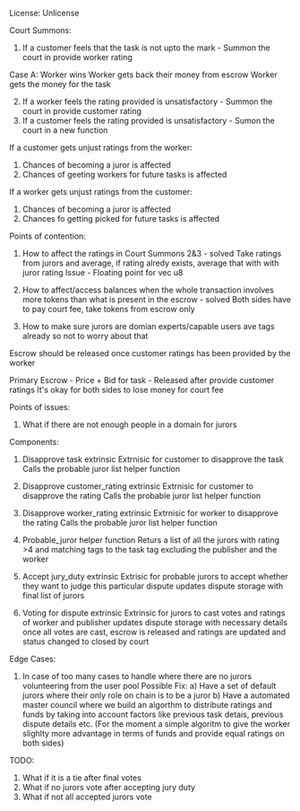 License: Unlicense

Court Summons:
1. If a customer feels that the task is not upto the mark - Summon the court in provide worker rating

Case A: Worker wins 
Worker gets back their money from escrow 
Worker gets the money for the task 

2. If a worker feels the rating provided is unsatisfactory - Summon the court in provide customer rating
3. If a customer feels the rating provided is unsatisfactory - Sumon the court in a new function

<!-- -> Ratings is provided more importance than tokens because ratings affect other oppotunities as well in the long terms
For increase in rating -> (% above mjority * 0.5) + actual rating received
No deductions in rating for the losing side as of now -->

If a customer gets unjust ratings from the worker:
1. Chances of becoming a juror is affected
2. Chances of geeting workers for future tasks is affected

If a worker gets unjust ratings from the customer:
1. Chances of becoming a juror is affected
2. Chances fo getting picked for future tasks is affected


Points of contention:
1. How to affect the ratings in Court Summons 2&3 - solved
   Take ratings from jurors and average, if rating alredy exists, average that with with juror rating
   Issue -  Floating point for vec u8

2. How to affect/access balances when the whole transaction involves more tokens than what is present in the escrow - solved
   Both sides have to pay court fee, take tokens from escrow only
   

3. How to make sure jurors are domian experts/capable 
   users ave tags already so not to worry about that

Escrow should be released once customer ratings has been provided by the worker

Primary Escrow  - Price  + Bid for task - Released after provide customer ratings
It's okay for both sides to lose money for court fee

<!-- Not necessary
Secondary Escrow  - Court fee from publisher + Court fee from worker - Released after customer accepts provided rating

Single escrow 
Price + Bid money - 100 + 100 units -->

Points of issues:
1. What if there are not enough people in a domain for jurors

Components:

1. Disapprove task extrinsic
Extrnisic for customer to disapprove the task 
Calls the probable juror list helper function

2. Disapprove customer_rating extrinsic 
Extrnisic for customer to disapprove the rating
Calls the probable juror list helper function

3. Disapprove  worker_rating extrinsic 
Extrnisic for worker to disapprove the rating
Calls the probable juror list helper function

4. Probable_juror helper function
Returs a list of all the jurors with rating >4 and matching tags to the task tag excluding the publisher and the worker

5. Accept jury_duty extrinsic 
Extrisic for probable jurors to accept whether they want to judge this particular dispute
updates dispute storage with final list of jurors

6. Voting for dispute extrinsic 
Extrinsic for jurors to cast votes and ratings of worker and publisher
updates dispute storage with necessary details
once all votes are cast, escrow is released and ratings are updated and status changed to closed by court


Edge Cases:
1. In case of too many cases to handle where there are no jurors volunteering from the user pool
Possible Fix: 
a) Have a set of default jurors where their only role on chain is to be a juror 
b) Have a automated master council where we build an algorthm to distribute ratings and funds by taking into account factors like previous task detais, previous dispute details etc.
(For the moment a simple algoritm to give the worker slighlty more advantage in terms of funds and provide equal ratings on both sides)


TODO:
1. What if it is a tie after final votes 
2. What if no jurors vote after accepting jury duty
3. What if not all accepted jurors vote





